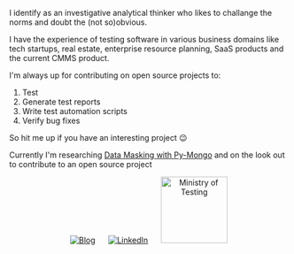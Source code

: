 I identify as an investigative analytical thinker who likes to challange the norms and doubt the (not so)obvious.

I have the experience of testing software in various business domains like tech startups, real estate, enterprise resource planning, SaaS products and the current CMMS product. 

I'm always up for contributing on open source projects to:
1. Test
2. Generate test reports
3. Write test automation scripts
4. Verify bug fixes

So hit me up if you have an interesting project 😉 

Currently I'm researching [Data Masking with Py-Mongo](https://github.com/hananurrehman/data-masking-demo) and on the look out to contribute to an open source project

<div align="center">

[![Blog](https://img.shields.io/badge/Blog-100000?style=for-the-badge&logo=github&logoColor=white)](https://hananurrehman.github.io/)
&nbsp;&nbsp;&nbsp;&nbsp;
[![LinkedIn](https://img.shields.io/badge/LinkedIn-0077B5?style=for-the-badge&logo=linkedin&logoColor=white)](https://www.linkedin.com/in/hananurrehman/)
&nbsp;&nbsp;&nbsp;&nbsp;
<a href="https://club.ministryoftesting.com/u/hananurrehman/summary">
    <img src="https://global.discourse-cdn.com/flex020/uploads/ministryoftesting/original/2X/9/9d4cc3024a0cd4bf0dfd2802ff7ed3b2a8de6280.svg" width="120" alt="Ministry of Testing" />
</a>

</div>









